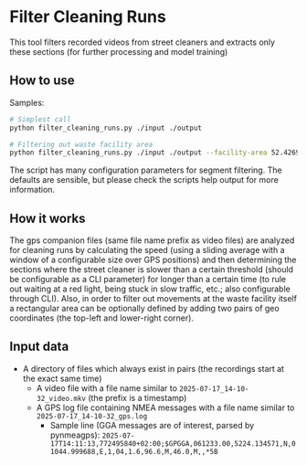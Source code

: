 # Filter Cleaning Runs
This tool filters recorded videos from street cleaners and extracts only these sections (for further processing and model training)

## How to use
Samples:
```sh
# Simplest call
python filter_cleaning_runs.py ./input ./output

# Filtering out waste facility area
python filter_cleaning_runs.py ./input ./output --facility-area 52.42691465669094,10.855876062481274,52.41970634676204,10.875833665085436
``` 
The script has many configuration parameters for segment filtering. The defaults are sensible, but please check the scripts help output for more information.

## How it works
The gps companion files (same file name prefix as video files) are analyzed for cleaning runs by calculating the speed (using a sliding average with a window of a configurable size over GPS positions) and then determining the sections where the street cleaner is slower than a certain threshold (should be configurable as a CLI parameter) for longer than a certain time (to rule out waiting at a red light, being stuck in slow traffic, etc.; also configurable through CLI).
Also, in order to filter out movements at the waste facility itself a rectangular area can be optionally defined by adding two pairs of geo coordinates (the top-left and lower-right corner).

## Input data
- A directory of files which always exist in pairs (the recordings start at the exact same time)
  - A video file with a file name similar to `2025-07-17_14-10-32_video.mkv` (the prefix is a timestamp)
  - A GPS log file containing NMEA messages with a file name similar to `2025-07-17_14-10-32_gps.log`
    - Sample line (GGA messages are of interest, parsed by pynmeagps): `2025-07-17T14:11:13,772495840+02:00;$GPGGA,061233.00,5224.134571,N,01044.999688,E,1,04,1.6,96.6,M,46.0,M,,*5B`